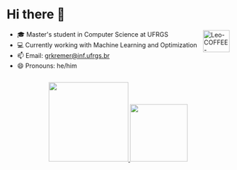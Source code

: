 <!--
**grkremer/grkremer** is a ✨ _special_ ✨ repository because its `README.md` (this file) appears on your GitHub profile.

Here are some ideas to get you started:

- 🔭 I’m currently working on ...
- 🌱 I’m currently learning ...
- 👯 I’m looking to collaborate on ...
- 🤔 I’m looking for help with ...
- 💬 Ask me about ...
- 📫 How to reach me: ...
- 😄 Pronouns: ...
- ⚡ Fun fact: ...
-->
# Hi there 👋

<div>
   <img align="right" alt="Leo-COFFEE-STICKER" height="50" width="60" src="https://media2.giphy.com/media/utfeiHQ7CcpyRtXla6/giphy.gif?cid=ecf05e47lzvdv7t57n50a8c6ihu996jj9f7l8bxp438ozosb&rid=giphy.gif&ct=s">
</div>

- 🎓 Master's student in Computer Science at UFRGS
- 💻 Currently working with Machine Learning and Optimization
- 📫 Email: grkremer@inf.ufrgs.br 
- 😄 Pronouns: he/him
  
##
<div align="center">
  <a href="https://github.com/grkremer">
  <img height="180em" src="https://github-readme-stats.vercel.app/api?username=grkremer&show_icons=true&theme=dark&include_all_commits=true&count_private=true"/>
  <img height="130em" src="https://github-readme-stats.vercel.app/api/top-langs/?username=grkremer&layout=compact&langs_count=7&theme=dark"/>
</div>
  
## 
  

 <!-- ![Snake animation](https://github.com/Leonardo-Leites/Leonardo-Leites/blob/output/github-contribution-grid-snake.svg) -->
